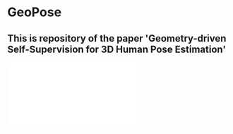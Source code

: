 # GeoPose
## This is repository of the paper 'Geometry-driven Self-Supervision for 3D Human Pose Estimation'

![framework](./framework_re.pdf)
